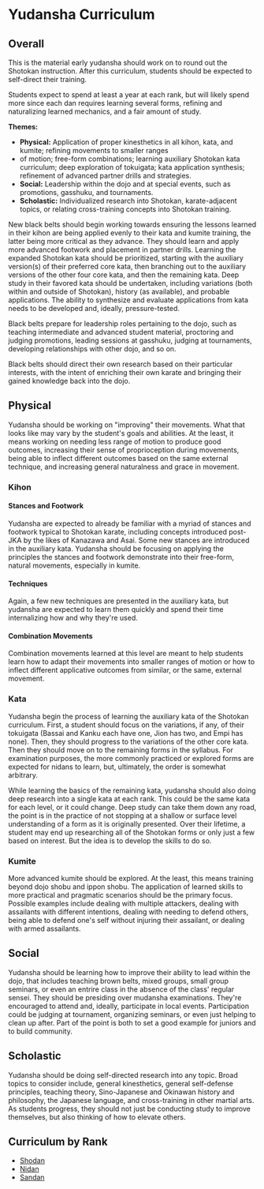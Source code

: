 # Yudansha Curriculum

## Overall

This is the material early yudansha should work on to round out the Shotokan instruction. After this curriculum,
students should be expected to self-direct their training.

Students expect to spend at least a year at each rank, but will likely spend more since each dan requires learning
several forms, refining and naturalizing learned mechanics, and a fair amount of study.

**Themes:**

* **Physical:** Application of proper kinesthetics in all kihon, kata, and kumite; refining movements to smaller ranges
* of motion; free-form combinations; learning auxiliary Shotokan kata curriculum; deep exploration of tokuigata; kata
  application synthesis; refinement of advanced partner drills and strategies.
* **Social:** Leadership within the dojo and at special events, such as promotions, gasshuku, and tournaments.
* **Scholastic:** Individualized research into Shotokan, karate-adjacent topics, or relating cross-training concepts into
  Shotokan training.

New black belts should begin working towards ensuring the lessons learned in their kihon are being applied evenly to
their kata and kumite training, the latter being more critical as they advance. They should learn and apply more
advanced footwork and placement in partner drills. Learning the expanded Shotokan kata should be prioritized, starting
with the auxiliary version(s) of their preferred core kata, then branching out to the auxiliary versions of the other
four core kata, and then the remaining kata. Deep study in their favored kata should be undertaken, including variations
(both within and outside of Shotokan), history (as available), and probable applications. The ability to synthesize and
evaluate applications from kata needs to be developed and, ideally, pressure-tested.

Black belts prepare for leadership roles pertaining to the dojo, such as teaching intermediate and advanced student
material, proctoring and judging promotions, leading sessions at gasshuku, judging at tournaments, developing
relationships with other dojo, and so on.

Black belts should direct their own research based on their particular interests, with the intent of enriching their own
karate and bringing their gained knowledge back into the dojo.

## Physical

Yudansha should be working on "improving" their movements. What that looks like may vary by the student's goals and
abilities. At the least, it means working on needing less range of motion to produce good outcomes, increasing their
sense of proprioception during movements, being able to inflect different outcomes based on the same external
technique, and increasing general naturalness and grace in movement.

### Kihon

#### Stances and Footwork

Yudansha are expected to already be familiar with a myriad of stances and footwork typical to Shotokan karate,
including concepts introduced post-JKA by the likes of Kanazawa and Asai. Some new stances are introduced in the
auxiliary kata. Yudansha should be focusing on applying the principles the stances and footwork demonstrate into
their free-form, natural movements, especially in kumite.

#### Techniques

Again, a few new techniques are presented in the auxiliary kata, but yudansha are expected to learn them quickly and
spend their time internalizing how and why they're used.

#### Combination Movements

Combination movements learned at this level are meant to help students learn how to adapt their movements into smaller
ranges of motion or how to inflect different applicative outcomes from similar, or the same, external movement.

### Kata

Yudansha begin the process of learning the auxiliary kata of the Shotokan curriculum. First, a student should focus on
the variations, if any, of their tokuigata (Bassai and Kanku each have one, Jion has two, and Empi has none). Then,
they should progress to the variations of the other core kata. Then they should move on to the remaining forms in the
syllabus. For examination purposes, the more commonly practiced or explored forms are expected for nidans to learn,
but, ultimately, the order is somewhat arbitrary.

While learning the basics of the remaining kata, yudansha should also doing deep research into a single kata at each
rank. This could be the same kata for each level, or it could change. Deep study can take them down any road, the point
is in the practice of not stopping at a shallow or surface level understanding of a form as it is originally presented.
Over their lifetime, a student may end up researching all of the Shotokan forms or only just a few based on interest.
But the idea is to develop the skills to do so.

### Kumite

More advanced kumite should be explored. At the least, this means training beyond dojo shobu and ippon shobu. The
application of learned skills to more practical and pragmatic scenarios should be the primary focus. Possible examples
include dealing with multiple attackers, dealing with assailants with different intentions, dealing with needing to
defend others, being able to defend one's self without injuring their assailant, or dealing with armed assailants.

## Social

Yudansha should be learning how to improve their ability to lead within the dojo, that includes teaching brown belts,
mixed groups, small group seminars, or even an entrire class in the absence of the class' regular sensei. They should
be presiding over mudansha examinations. They're encouraged to attend and, ideally, participate in local events.
Participation could be judging at tournament, organizing seminars, or even just helping to clean up after. Part of the
point is both to set a good example for juniors and to build community.

## Scholastic

Yudansha should be doing self-directed research into any topic. Broad topics to consider include, general kinesthetics,
general self-defense principles, teaching theory, Sino-Japanese and Okinawan history and philosophy, the Japanese
language, and cross-training in other martial arts. As students progress, they should not just be conducting study to
improve themselves, but also thinking of how to elevate others.

## Curriculum by Rank

* [Shodan](dan1.md)
* [Nidan](dan2.md)
* [Sandan](dan3.md)
